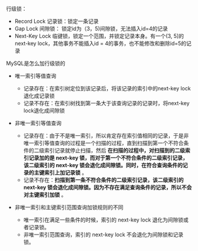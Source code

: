 
行级锁：

- Record Lock 记录锁：锁定一条记录
- Gap Lock 间隙锁： 锁定id为（3，5)间隙锁，无法插入id=4的记录
- Next-Key Lock 临键锁，锁定一个范围，并锁定记录本身。有一个(3, 5]的next-key lock，其他事务不能插入id = 4的事务，也不能修改和删除id=5的记录

MySQL是怎么加行级锁的

- 唯一索引等值查询

  - 记录存在：在索引树定位到该记录后，将该记录的索引中的next-key lock退化成记录锁
  - 记录不存在：在索引树找到第一条大于该查询记录的记录时，将next-key lock退化成间隙锁
- 非唯一索引等值查询

  - 记录存在：由于不是唯一索引，所以肯定存在索引值相同的记录，于是非唯一索引等值查询的过程是一个扫描的过程，直到扫描到第一个不符合条件的二级索引记录就停止扫描，然后 **在扫描的过程中，对扫描到的二级索引记录加的是 next-key 锁，而对于第一个不符合条件的二级索引记录，该二级索引的 next-key 锁会退化成间隙锁。同时，在符合查询条件的记录的主键索引上加记录锁** 。
  - 记录不存在：**扫描到第一条不符合条件的二级索引记录，该二级索引的 next-key 锁会退化成间隙锁。因为不存在满足查询条件的记录，所以不会对主键索引加锁** 。
- 非唯一索引和主键索引范围查询加锁规则的不同

  * 唯一索引在满足一些条件的时候，索引的 next-key lock 退化为间隙锁或者记录锁。
  * 非唯一索引范围查询，索引的 next-key lock 不会退化为间隙锁和记录锁。
